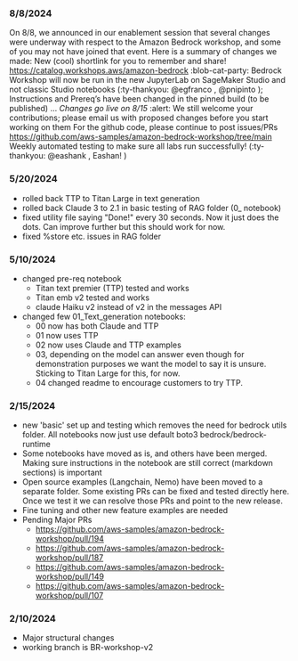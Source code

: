 ### 8/8/2024
On 8/8, we announced in our enablement session that several changes were underway with respect to the Amazon Bedrock workshop, and some of you may not have joined that event. Here is a summary of changes we made:
New (cool) shortlink for you to remember and share! https://catalog.workshops.aws/amazon-bedrock :blob-cat-party:
Bedrock Workshop will now be run in the new JupyterLab on SageMaker Studio and not classic Studio notebooks (:ty-thankyou: 
@egfranco
, 
@pnipinto
); Instructions and Prereq’s have been changed in the pinned build (to be published) ... *Changes go live on 8/15* :alert:
We still welcome your contributions; please email us with proposed changes before you start working on them
For the github code, please continue to post issues/PRs https://github.com/aws-samples/amazon-bedrock-workshop/tree/main
Weekly automated testing to make sure all labs run successfully! (:ty-thankyou: 
@eashank
, Eashan! )


### 5/20/2024
- rolled back TTP to Titan Large in text generation
- rolled back Claude 3 to 2.1 in basic testing of RAG folder (0_ notebook)
- fixed utility file saying "Done!" every 30 seconds. Now it just does the dots. Can improve further but this should work for now.
- fixed %store etc. issues in RAG folder

### 5/10/2024
- changed pre-req notebook
    - Titan text premier (TTP) tested and works
    - Titan emb v2 tested and works
    - claude Haiku v2 instead of v2 in the messages API 
- changed few 01_Text_generation notebooks:
    - 00 now has both Claude and TTP
    - 01 now uses TTP
    - 02 now uses Claude and TTP examples
    - 03, depending on the model can answer even though for demonstration purposes we want the model to say it is unsure. Sticking to Titan Large for this, for now.
    - 04 changed readme to encourage customers to try TTP.

### 2/15/2024

- new 'basic' set up and testing which removes the need for bedrock utils folder. All notebooks now just use default boto3 bedrock/bedrock-runtime
- Some notebooks have moved as is, and others have been merged. Making sure instructions in the notebook are still correct (markdown sections) is important
- Open source examples (Langchain, Nemo)  have been moved to a separate folder. Some existing PRs can be fixed and tested directly here. Once we test it we can resolve those PRs and point to the new release.
- Fine tuning and other new feature examples are needed
- Pending Major PRs
    - https://github.com/aws-samples/amazon-bedrock-workshop/pull/194
    - https://github.com/aws-samples/amazon-bedrock-workshop/pull/187
    - https://github.com/aws-samples/amazon-bedrock-workshop/pull/149
    - https://github.com/aws-samples/amazon-bedrock-workshop/pull/107
    
    
### 2/10/2024
- Major structural changes
- working branch is BR-workshop-v2
